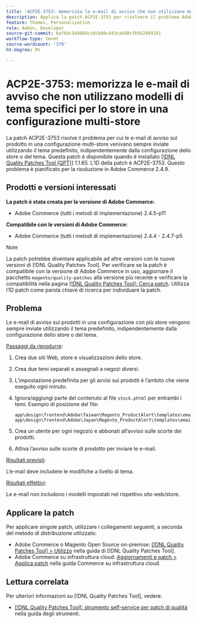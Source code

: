 ```yaml
---
title: 'ACP2E-3753: memorizza le e-mail di avviso che non utilizzano modelli di tema specifici per lo store in una configurazione multi-store'
description: Applica la patch ACP2E-3753 per risolvere il problema Adobe Commerce, in cui le e-mail di avviso del prodotto in una configurazione multi-store vengono sempre inviate utilizzando il tema predefinito, indipendentemente dalla configurazione dello store o del tema.
feature: Themes, Personalization
role: Admin, Developer
source-git-commit: 6af6dc5d4880cc0cb80c443cab98cfb562949101
workflow-type: tm+mt
source-wordcount: '379'
ht-degree: 0%

---
```



# ACP2E-3753: memorizza le e-mail di avviso che non utilizzano modelli di tema specifici per lo store in una configurazione multi-store

La patch ACP2E-3753 risolve il problema per cui le e-mail di avviso sul prodotto in una configurazione multi-store venivano sempre inviate utilizzando il tema predefinito, indipendentemente dalla configurazione dello store o del tema. Questa patch è disponibile quando è installato [[!DNL Quality Patches Tool (QPT)]](/help/tools/quality-patches-tool/quality-patches-tool-to-self-serve-quality-patches.md) 1.1.65. L’ID della patch è ACP2E-3753. Questo problema è pianificato per la risoluzione in Adobe Commerce 2.4.9.

## Prodotti e versioni interessati

**La patch è stata creata per la versione di Adobe Commerce:**

* Adobe Commerce (tutti i metodi di implementazione) 2.4.5-p11

**Compatibile con le versioni di Adobe Commerce:**

* Adobe Commerce (tutti i metodi di implementazione) 2.4.4 - 2.4.7-p5

>[!NOTE]
>
>La patch potrebbe diventare applicabile ad altre versioni con le nuove versioni di [!DNL Quality Patches Tool]. Per verificare se la patch è compatibile con la versione di Adobe Commerce in uso, aggiornare il pacchetto `magento/quality-patches` alla versione più recente e verificare la compatibilità nella pagina [[!DNL Quality Patches Tool]: Cerca patch](https://experienceleague.adobe.com/tools/commerce-quality-patches/index.html). Utilizza l’ID patch come parola chiave di ricerca per individuare la patch.

## Problema

Le e-mail di avviso sui prodotti in una configurazione con più store vengono sempre inviate utilizzando il tema predefinito, indipendentemente dalla configurazione dello store o del tema.

<u>Passaggi da riprodurre</u>:

1. Crea due siti Web, store e visualizzazioni dello store.
1. Crea due temi separati e assegnali a negozi diversi.
1. L’impostazione predefinita per gli avvisi sui prodotti è l’ambito che viene eseguito ogni minuto.
1. Ignora/aggiungi parte del contenuto al file `stock.phtml` per entrambi i temi. Esempio di posizione del file:

   ```
   app\design\frontend\Adobe\Taiwan\Magento_ProductAlert\templates\email\stock.phtml
   app\design\frontend\Adobe\Japan\Magento_ProductAlert\templates\email\stock.phtml
   ```

1. Crea un utente per ogni negozio e abbonati all’avviso sulle scorte dei prodotti.
1. Attiva l’avviso sulle scorte di prodotto per inviare le e-mail.

<u>Risultati previsti</u>:

L’e-mail deve includere le modifiche a livello di tema.

<u>Risultati effettivi</u>:

Le e-mail non includono i modelli impostati nel rispettivo sito web/store.

## Applicare la patch

Per applicare singole patch, utilizzare i collegamenti seguenti, a seconda del metodo di distribuzione utilizzato:

* Adobe Commerce o Magento Open Source on-premise: [[!DNL Quality Patches Tool] > Utilizzo](/help/tools/quality-patches-tool/usage.md) nella guida di [!DNL Quality Patches Tool].
* Adobe Commerce su infrastruttura cloud: [Aggiornamenti e patch > Applica patch](https://experienceleague.adobe.com/docs/commerce-cloud-service/user-guide/develop/upgrade/apply-patches.html) nella guida Commerce su infrastruttura cloud.

## Lettura correlata

Per ulteriori informazioni su [!DNL Quality Patches Tool], vedere:

* [[!DNL Quality Patches Tool]: strumento self-service per patch di qualità](/help/tools/quality-patches-tool/quality-patches-tool-to-self-serve-quality-patches.md) nella guida degli strumenti.
